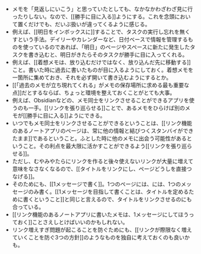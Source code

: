 - メモを「見返しにいこう」と思っていたとしても、なかなかわざわざ見に行ったりしない。なので、[[勝手に目に入る]]ようにする。これを念頭において置くだけでも、だいぶ扱いが違ってくるように感じる。
- 例えば、[[明日をインボックスに]]することで、タスクの実行し忘れを無くすという手法。デイリーやカレンダーなど、日付ベースで情報を管理するものを使っているのであれば、「明日」のページやスペースに新たに発生したタスクを書き込むと、明日がきたらそのタスクが勝手に目に入ってくれる。
- 例えば、[[着想メモは、放り込むだけではなく、放り込んだ先に移動する]]こと。書いた時に過去に書いたものが目に入るようにしておく。着想メモを一箇所に集めておき、それを必ず開いて書き込むようにするとか。
- [[「過去のメモが立ち現れてくれる」がメモの保存場所に求める最も重要な点]]だとするならば、ちょっと環境を整えておくことがとても大事。
- 例えば、Obsidianなどの、メモ同士をリンクさせることができるアプリを使うのも一手。[[リンクを張り巡らせる]]ことで、あるメモをひらけば別のメモが[[勝手に目に入る]]ようにできる。
- いつでもメモ同士をリンクさせることができるということは、[[リンク機能のあるノートアプリのページは、常に他の情報と結びつくスタンバイができたまま]]であるということ。ふとした時に他のメモに出会う可能性があるということ。その利点を最大限に活かすことができるよう[[リンクを張り巡らせる]]。
- ただし、むやみやたらにリンクを作ると後々使えないリンクが大量に増えて意味をなさなくなるので、[[タイトルをリンクにし、ページどうしを直接つなげる]]。
- そのためにも、[[1メッセージで書く]]。1つのページには、には、1つのメッセージのみ書く。[[1メッセージを目指して書くことは、タイトルを定めるために書くということ]]と同じと言えるので、タイトルをリンクさせるのにも合っている。
- [[リンク機能のあるノートアプリに書いたメモは、1メッセージにしてほうっておく]]ことさえしとけばいいのかもしれない。
- リンク増えすぎ問題が起こることを防ぐためにも、[[リンクが際限なく増えていくことを防ぐ3つの方針]]のようなものを独自に考えておくのも良いかも。